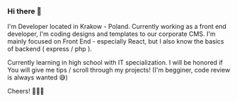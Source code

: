 ### Hi there 👋
I'm Developer located in Krakow - Poland. Currently working as a front end developer, I'm coding designs and templates to our corporate CMS.
I'm mainly focused on Front End - especially React, but I also know the basics of backend ( express / php ).

Currently learning in high school with IT specialization. I will be honored if You will give me tips / scroll through my projects! (I'm begginer, code review is always wanted 😅)

Cheers! 🍒🍒🍒

<!--
**jacobKl/jacobKl** is a ✨ _special_ ✨ repository because its `README.md` (this file) appears on your GitHub profile.

Here are some ideas to get you started:

- 🔭 I’m currently working on ...
- 🌱 I’m currently learning ...
- 👯 I’m looking to collaborate on ...
- 🤔 I’m looking for help with ...
- 💬 Ask me about ...
- 📫 How to reach me: ...
- 😄 Pronouns: ...
- ⚡ Fun fact: ...
-->
